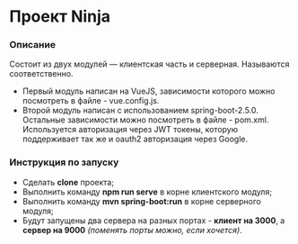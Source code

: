 Проект Ninja
=============================

### Описание

Состоит из двух модулей — клиентская часть и серверная. Называются соответственно.

- Первый модуль написан на VueJS, зависимости которого можно посмотреть в файле - vue.config.js.
- Второй модуль написан с использованием spring-boot-2.5.0. Остальные зависимости можно посмотреть в
  файле - pom.xml. Используется авторизация через JWT токены, которую поддерживает так же и oauth2
  авторизация через Google.

### Инструкция по запуску

- Сделать **clone** проекта;
- Выполнить команду **npm run serve** в корне клиентского модуля;
- Выполнить команду **mvn spring-boot:run** в корне серверного модуля;
- Будут запущены два сервера на разных портах - **клиент на 3000**, а **сервер на 9000** *(поменять
  порты можно, если хочется)*.
